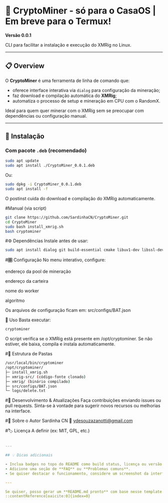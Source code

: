 # 🧱 CryptoMiner - só para o CasaOS | Em breve para o Termux!

**Versão 0.0.1**

CLI para facilitar a instalação e execução do XMRig no Linux.

---

## 📋 Overview

O **CryptoMiner** é uma ferramenta de linha de comando que:
- oferece interface interativa via `dialog` para configuração da mineração;
- faz download e compilação automática do **XMRig**;
- automatiza o processo de setup e mineração em CPU com o RandomX.

Ideal para quem quer minerar com o XMRig sem se preocupar com dependências ou configuração manual.

---

## 🚀 Instalação

### Com pacote `.deb` (recomendado)

```bash
sudo apt update
sudo apt install ./CryptoMiner_0.0.1.deb
```

Ou:

```bash
sudo dpkg -i CryptoMiner_0.0.1.deb
sudo apt install -f
```

O postinst cuida do download e compilação do XMRig automaticamente.

#Manual (via script)

```bash
git clone https://github.com/SardinhaCN/CryptoMiner.git
cd CryptoMiner
sudo bash install_xmrig.sh
bash cryptominer
```

#⚙️ Dependências
Instale antes de usar:
```bash
sudo apt install dialog git build-essential cmake libuv1-dev libssl-dev libhwloc-dev
```

#🎛️ Configuração
No menu interativo, configure:

endereço da pool de mineração

endereço da carteira

nome do worker

algoritmo

Os arquivos de configuração ficam em: src/configs/BAT.json

🔧 Uso
Basta executar:
```bash
cryptominer
```
O script verifica se o XMRig está presente em /opt/cryptominer. Se não estiver, ele baixa, compila e instala automaticamente.

#📂 Estrutura de Pastas
```bash
/usr/local/bin/cryptominer
/opt/cryptominer/
├─ install_xmrig.sh
├─ xmrig-src/ (código-fonte clonado)
├─ xmrig/ (binário compilado)
├─ src/configs/BAT.json
└─ logs/delete.txt
```

#📝 Desenvolvimento & Atualizações
Faça contribuições enviando issues ou pull requests. Sinta-se à vontade para sugerir novos recursos ou melhorias na interface.

#👤 Sobre o Autor
Sardinha CN
📧 ydesouzazanotti@gmail.com

#🏷️ Licença
A definir (ex: MIT, GPL, etc.)
```yaml

---

## 💡 Dicas adicionais

- Inclua badges no topo do README como build status, licença ou versão.
- Adicione uma seção de **FAQ** ou **Problemas comuns**.
- Se quiser destacar o funcionamento, considere um screenshot da interface `dialog` ou logs.

---

Se quiser, posso gerar um **README.md pronto** com base nesse template e adaptar ao seu conteúdo atual. Deseja que eu crie essa versão para você?
::contentReference[oaicite:0]{index=0}
```
